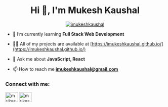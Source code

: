 <h1 align="center">Hi 👋, I'm Mukesh Kaushal</h1>


<p align="center"> <a href="https://github.com/ryo-ma/github-profile-trophy"><img src="https://github-profile-trophy.vercel.app/?username=imukeshkaushal" alt="imukeshkaushal" /></a> </p>

- 🌱 I’m currently learning **Full Stack Web Development**

- 👨‍💻 All of my projects are available at [https://imukeshkaushal.github.io/](https://imukeshkaushal.github.io/)

- 💬 Ask me about **JavaScript, React**

- 📫 How to reach me **imukeshkaushal@gmail.com**


<h3 align="left">Connect with me:</h3>
<p align="left">
<a href="https://linkedin.com/in/mukesh-kaushal/" target="blank"><img align="center" src="https://raw.githubusercontent.com/rahuldkjain/github-profile-readme-generator/master/src/images/icons/Social/linked-in-alt.svg" alt="mukesh-kaushal/" height="30" width="40" /></a>
<a href="https://codesandbox.com/mukeshkaushal" target="blank"><img align="center" src="https://raw.githubusercontent.com/rahuldkjain/github-profile-readme-generator/master/src/images/icons/Social/codesandbox.svg" alt="mukeshkaushal" height="30" width="40" /></a>
</p>
<!---
imukeshkaushal/imukeshkaushal is a ✨ special ✨ repository because its `README.md` (this file) appears on your GitHub profile.
You can click the Preview link to take a look at your changes.
--->

